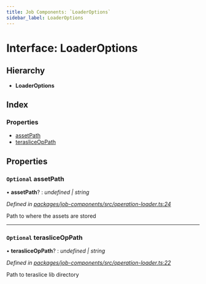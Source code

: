 ```yaml
---
title: Job Components: `LoaderOptions`
sidebar_label: LoaderOptions
---
```


# Interface: LoaderOptions

## Hierarchy

* **LoaderOptions**

## Index

### Properties

* [assetPath](loaderoptions.md#optional-assetpath)
* [terasliceOpPath](loaderoptions.md#optional-terasliceoppath)

## Properties

### `Optional` assetPath

• **assetPath**? : *undefined | string*

*Defined in [packages/job-components/src/operation-loader.ts:24](https://github.com/terascope/teraslice/blob/78714a985/packages/job-components/src/operation-loader.ts#L24)*

Path to where the assets are stored

___

### `Optional` terasliceOpPath

• **terasliceOpPath**? : *undefined | string*

*Defined in [packages/job-components/src/operation-loader.ts:22](https://github.com/terascope/teraslice/blob/78714a985/packages/job-components/src/operation-loader.ts#L22)*

Path to teraslice lib directory
